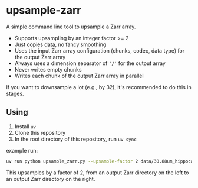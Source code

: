 # upsample-zarr

A simple command line tool to upsample a Zarr array.

- Supports upsampling by an integer factor >= 2
- Just copies data, no fancy smoothing
- Uses the input Zarr array configuration (chunks, codec, data type) for the output Zarr array
- Always uses a dimension separator of `'/'` for the output array
- Never writes empty chunks
- Writes each chunk of the output Zarr array in parallel

If you want to downsample a lot (e.g., by 32), it's recommended to do this in stages.

## Using

1. Install `uv`
2. Clone this repository
3. In the root directory of this repository, run `uv sync`

example run:

```sh
uv run python upsample_zarr.py --upsample-factor 2 data/30.88um_hippocampus_labels.zarr data/15.44um_hippocampus_labels.zarr
```

This upsamples by a factor of 2, from an output Zarr directory on the left to an output Zarr directory on the right.
